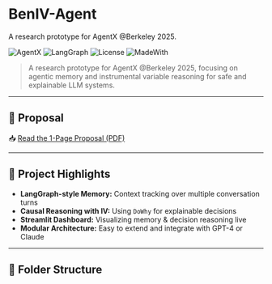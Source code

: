 # BenIV-Agent

A research prototype for AgentX @Berkeley 2025.

![AgentX](https://img.shields.io/badge/AgentX-Berkeley%20RDI-blue)
![LangGraph](https://img.shields.io/badge/LangGraph-Enabled-success)
![License](https://img.shields.io/github/license/ben-rahman/BenIV-Agent)
![MadeWith](https://img.shields.io/badge/Made%20with-Streamlit-red)

> A research prototype for AgentX @Berkeley 2025, focusing on agentic memory and instrumental variable reasoning for safe and explainable LLM systems.

---

## 📄 Proposal
📥 [Read the 1-Page Proposal (PDF)](docs/proposal_1pager.pdf)

---

## 🧠 Project Highlights

- **LangGraph-style Memory:** Context tracking over multiple conversation turns
- **Causal Reasoning with IV:** Using `DoWhy` for explainable decisions
- **Streamlit Dashboard:** Visualizing memory & decision reasoning live
- **Modular Architecture:** Easy to extend and integrate with GPT-4 or Claude

---

## 📁 Folder Structure

